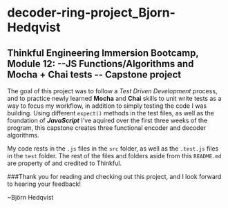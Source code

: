 # decoder-ring-project_Bjorn-Hedqvist


## Thinkful Engineering Immersion Bootcamp, Module 12: --JS Functions/Algorithms and Mocha + Chai tests -- Capstone project


The goal of this project was to follow a *Test Driven Development* process, and to practice newly learned **Mocha** and **Chai** skills to unit write tests as a way to focus my workflow, in addition to simply testing the code I was building. Using different `expect()` methods in the test files, as well as the foundation of ***JavaScript*** I've aquired over the first three weeks of the program, this capstone creates three functional encoder and decoder algorithms.

My code rests in the `.js` files in the `src` folder, as well as the `.test.js` files in the `test` folder. The rest of the files and folders aside from this `README.md` are property of and credited to Thinkful.

###Thank you for reading and checking out this project, and I look forward to hearing your feedback!

~Björn Hedqvist 
